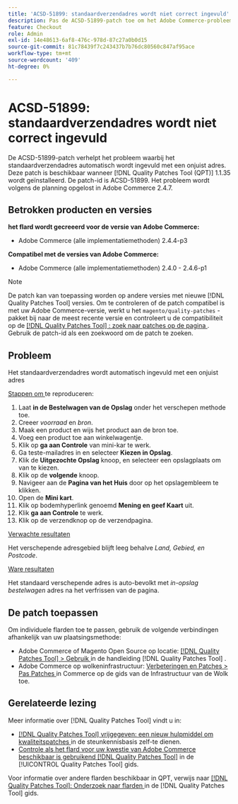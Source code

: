 ```yaml
---
title: 'ACSD-51899: standaardverzendadres wordt niet correct ingevuld'
description: Pas de ACSD-51899-patch toe om het Adobe Commerce-probleem op te lossen waarbij het standaardverzendadres automatisch wordt ingevuld met een onjuist adres.
feature: Checkout
role: Admin
exl-id: 14e48613-6af8-476c-978d-87c27a0b0d15
source-git-commit: 81c78439f7c243437b7b76dc80560c847af95ace
workflow-type: tm+mt
source-wordcount: '409'
ht-degree: 0%

---
```


# ACSD-51899: standaardverzendadres wordt niet correct ingevuld

De ACSD-51899-patch verhelpt het probleem waarbij het standaardverzendadres automatisch wordt ingevuld met een onjuist adres. Deze patch is beschikbaar wanneer [!DNL Quality Patches Tool (QPT)] 1.1.35 wordt geïnstalleerd. De patch-id is ACSD-51899. Het probleem wordt volgens de planning opgelost in Adobe Commerce 2.4.7.

## Betrokken producten en versies

**het flard wordt gecreeerd voor de versie van Adobe Commerce:**

* Adobe Commerce (alle implementatiemethoden) 2.4.4-p3

**Compatibel met de versies van Adobe Commerce:**

* Adobe Commerce (alle implementatiemethoden) 2.4.0 - 2.4.6-p1

>[!NOTE]
>
>De patch kan van toepassing worden op andere versies met nieuwe [!DNL Quality Patches Tool] versies. Om te controleren of de patch compatibel is met uw Adobe Commerce-versie, werkt u het `magento/quality-patches` -pakket bij naar de meest recente versie en controleert u de compatibiliteit op de [[!DNL Quality Patches Tool] : zoek naar patches op de pagina ](https://experienceleague.adobe.com/tools/commerce-quality-patches/index.html?lang=nl-NL) . Gebruik de patch-id als een zoekwoord om de patch te zoeken.

## Probleem

Het standaardverzendadres wordt automatisch ingevuld met een onjuist adres

<u> Stappen om </u> te reproduceren:

1. Laat **in de Bestelwagen van de Opslag** onder het verschepen methode toe.
1. Creeer *voorraad* en *bron*.
1. Maak een product en wijs het product aan de bron toe.
1. Voeg een product toe aan winkelwagentje.
1. Klik op **ga aan Controle** van mini-kar te werk.
1. Ga teste-mailadres in en selecteer **Kiezen in Opslag**.
1. Klik de **Uitgezochte Opslag** knoop, en selecteer een opslagplaats om van te kiezen.
1. Klik op de **volgende** knoop.
1. Navigeer aan de **Pagina van het Huis** door op het opslagembleem te klikken.
1. Open de **Mini kart**.
1. Klik op bodemhyperlink genoemd **Mening en geef Kaart** uit.
1. Klik **ga aan Controle** te werk.
1. Klik op de verzendknop op de verzendpagina.

<u> Verwachte resultaten </u>

Het verschepende adresgebied blijft leeg behalve *Land, Gebied, en Postcode*.

<u> Ware resultaten </u>

Het standaard verschepende adres is auto-bevolkt met *in-opslag bestelwagen* adres na het verfrissen van de pagina.

## De patch toepassen

Om individuele flarden toe te passen, gebruik de volgende verbindingen afhankelijk van uw plaatsingsmethode:

* Adobe Commerce of Magento Open Source op locatie: [[!DNL Quality Patches Tool]  > Gebruik ](/help/tools/quality-patches-tool/usage.md) in de handleiding [!DNL Quality Patches Tool] .
* Adobe Commerce op wolkeninfrastructuur: [ Verbeteringen en Patches > Pas Patches ](https://experienceleague.adobe.com/docs/commerce-cloud-service/user-guide/develop/upgrade/apply-patches.html?lang=nl-NL) in Commerce op de gids van de Infrastructuur van de Wolk toe.

## Gerelateerde lezing

Meer informatie over [!DNL Quality Patches Tool] vindt u in:

* [[!DNL Quality Patches Tool]  vrijgegeven: een nieuw hulpmiddel om kwaliteitspatches ](https://experienceleague.adobe.com/nl/docs/commerce-knowledge-base/kb/announcements/commerce-announcements/magento-quality-patches-released-new-tool-to-self-serve-quality-patches) in de steunkennisbasis zelf-te dienen.
* [ Controle als het flard voor uw kwestie van Adobe Commerce beschikbaar is gebruikend  [!DNL Quality Patches Tool]](/help/tools/quality-patches-tool/patches-available-in-qpt/check-patch-for-magento-issue-with-magento-quality-patches.md) in de [!UICONTROL Quality Patches Tool] gids.


Voor informatie over andere flarden beschikbaar in QPT, verwijs naar [[!DNL Quality Patches Tool]: Onderzoek naar flarden ](https://experienceleague.adobe.com/tools/commerce-quality-patches/index.html?lang=nl-NL) in de [!DNL Quality Patches Tool] gids.
